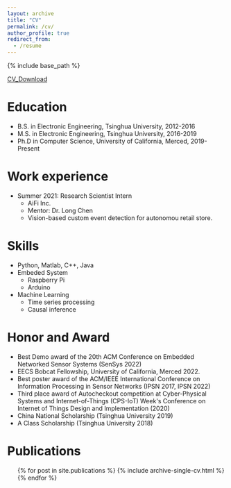 ```yaml
---
layout: archive
title: "CV"
permalink: /cv/
author_profile: true
redirect_from:
  - /resume
---
```


{% include base_path %}

[CV_Download](http://yzthu.github.io/files/YueZhangCV.pdf)

Education
======
* B.S. in Electronic Engineering, Tsinghua University, 2012-2016
* M.S. in Electronic Engineering, Tsinghua University, 2016-2019
* Ph.D in Computer Science, University of California, Merced, 2019-Present

Work experience
======
* Summer 2021: Research Scientist Intern
  * AiFi Inc.
  * Mentor: Dr. Long Chen
  * Vision-based custom event detection for autonomou retail store.

  
Skills
======
* Python, Matlab, C++, Java
* Embeded System
  * Raspberry Pi
  * Arduino
* Machine Learning
  * Time series processing
  * Causal inference

Honor and Award
======
* Best Demo award of the 20th ACM Conference on Embedded Networked Sensor Systems (SenSys 2022)
* EECS Bobcat Fellowship, University of California, Merced 2022.
* Best poster award of the ACM/IEEE International Conference on Information Processing in Sensor Networks (IPSN 2017, IPSN 2022)
* Third place award of Autocheckout competition at Cyber-Physical Systems and Internet-of-Things (CPS-IoT) Week's Conference on Internet of Things Design and Implementation (2020)
* China National Scholarship (Tsinghua University 2019)
* A Class Scholarship (Tsinghua University 2018)

Publications
======
  <ul>{% for post in site.publications %}
    {% include archive-single-cv.html %}
  {% endfor %}</ul>